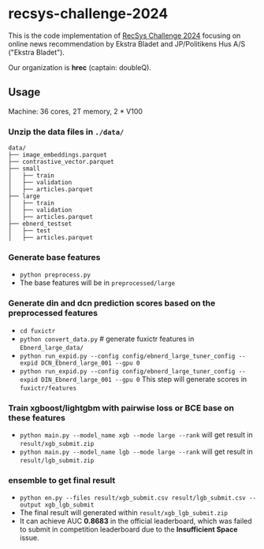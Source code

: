 # recsys-challenge-2024

This is the code implementation of [RecSys Challenge 2024](https://recsys.eb.dk/) focusing on online news recommendation by Ekstra Bladet and JP/Politikens Hus A/S ("Ekstra Bladet").

Our organization is **hrec** (captain: doubleQ).

## Usage

Machine: 36 cores, 2T memory, 2 * V100

### Unzip the data files in `./data/`

    data/
    ├── image_embeddings.parquet
    ├── contrastive_vector.parquet
    ├── small
    │   ├── train
    │   ├── validation
    │   ├── articles.parquet
    ├── large
    │   ├── train
    │   ├── validation
    │   ├── articles.parquet
    ├── ebnerd_testset
    │   ├── test
    │   ├── articles.parquet

### Generate base features
- `python preprocess.py`
- The base features will be in `preprocessed/large`

### Generate din and dcn prediction scores based on the preprocessed features
- `cd fuxictr`
- `python convert_data.py` # generate fuxictr features in `Ebnerd_large_data/`
- `python run_expid.py --config config/ebnerd_large_tuner_config --expid DCN_Ebnerd_large_001 --gpu 0`
- `python run_expid.py --config config/ebnerd_large_tuner_config --expid DIN_Ebnerd_large_001 --gpu 0`
This step will generate scores in `fuxictr/features`

### Train xgboost/lightgbm with pairwise loss or BCE base on these features 

- `python main.py --model_name xgb --mode large --rank` will get result in `result/xgb_submit.zip`
- `python main.py --model_name lgb --mode large --rank` will get result in `result/lgb_submit.zip`

### ensemble to get final result
- `python en.py --files result/xgb_submit.csv result/lgb_submit.csv --output xgb_lgb_submit`
- The final result will generated within `result/xgb_lgb_submit.zip`
- It can achieve AUC **0.8683** in the official leaderboard, which was failed to submit in competition leaderboard due to the **Insufficient Space** issue.
